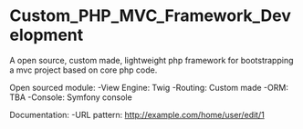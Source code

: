 # Custom_PHP_MVC_Framework_Development
A open source, custom made, lightweight php framework for bootstrapping a mvc project based on core php code.

Open sourced module:
-View Engine: Twig
-Routing: Custom made
-ORM: TBA
-Console: Symfony console

Documentation:
-URL pattern: http://example.com/home/user/edit/1
